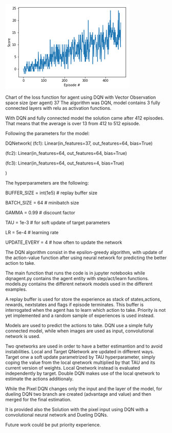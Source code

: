 [![chart DQN](https://github.com/dgiunchi/DeepReinforcementLearningND_Navigation/blob/master/chartDQN.png)](#training)

Chart of the loss function for agent using DQN with Vector Observation space size (per agent) 37
The algorithm was DQN, model contains 3 fully connected layers with relu as activation functions.

With DQN and fully connected model the solution came after 412 episodes. That means that the average is over 13 from 412 to 512 episode.

Following the parameters for the model:

DQNetwork(
  (fc1): Linear(in_features=37, out_features=64, bias=True)
  
  (fc2): Linear(in_features=64, out_features=64, bias=True)
  
  (fc3): Linear(in_features=64, out_features=4, bias=True)
  
)

The hyperparameters are the following:

BUFFER_SIZE = int(1e5)  # replay buffer size

BATCH_SIZE = 64         # minibatch size

GAMMA = 0.99            # discount factor

TAU = 1e-3              # for soft update of target parameters

LR = 5e-4               # learning rate 

UPDATE_EVERY = 4        # how often to update the network


The DQN algorithm consist in the epsilon-greedy algorithm, with update of the action-value function after using neural network 
for predicting the better action to take.

The main function that runs the code is in jupyter notebooks while dqnagent.py contains the agent entity with step/act/learn functions.
models.py contains the different network models used in the different examples.

A replay buffer is used for store the experience as stack of states,actions, rewards, nextstates and flags if episode terminates.
This buffer is interrogated when the agent has to learn which action to take. Priority is not yet implemented and a random sample of experiences is used instead.

Models are used to predict the actions to take. DQN use a simple fully connected model, while when images are used as input, convolutional network is used.

Two qnetworks are used in order to have a better estimantion and to avoid instabilities. Local and Target QNetwork are updated in different ways. Target onw a soft update parametrized 
by TAU hyperparameter, simply coping the value from the local qnetwork multiplied by that TAU and its current version of weights.
Local Qnetwork instead is evaluated independently by target. Double DQN makes use of the local qnetwork to estimate the actions additionaly.

While the Pixel DQN changes only the input and the layer of the model, for dueling DQN two branch are created (advantage and value) and then merged for the final estimation.

It is provided also the Solution with the pixel input using DQN with a convolutional neural network and Dueling DQNs.

Future work could be put priority experience.

